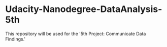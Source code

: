 # Udacity-Nanodegree-DataAnalysis-5th
This repository will be used for the '5th Project: Communicate Data Findings.'
